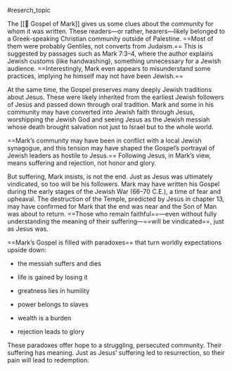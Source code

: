 #reserch_topic 

The [[📜 Gospel of Mark]] gives us some clues about the community for whom it was written. These readers—or rather, hearers—likely belonged to a Greek-speaking Christian community outside of Palestine. ==Most of them were probably Gentiles, not converts from Judaism.== This is suggested by passages such as Mark 7:3–4, where the author explains Jewish customs (like handwashing), something unnecessary for a Jewish audience. ==Interestingly, Mark even appears to misunderstand some practices, implying he himself may not have been Jewish.==

At the same time, the Gospel preserves many deeply Jewish traditions about Jesus. These were likely inherited from the earliest Jewish followers of Jesus and passed down through oral tradition. Mark and some in his community may have converted into Jewish faith through Jesus, worshipping the Jewish God and seeing Jesus as the Jewish messiah whose death brought salvation not just to Israel but to the whole world.

==Mark’s community may have been in conflict with a local Jewish synagogue, and this tension may have shaped the Gospel’s portrayal of Jewish leaders as hostile to Jesus.== Following Jesus, in Mark’s view, means suffering and rejection, not honor and glory.

But suffering, Mark insists, is not the end. Just as Jesus was ultimately vindicated, so too will be his followers. Mark may have written his Gospel during the early stages of the Jewish War (66–70 C.E.), a time of fear and upheaval. The destruction of the Temple, predicted by Jesus in chapter 13, may have confirmed for Mark that the end was near and the Son of Man was about to return. ==Those who remain faithful==—even without fully understanding the meaning of their suffering—==will be vindicated==, just as Jesus was.

==Mark’s Gospel is filled with paradoxes== that turn worldly expectations upside down:

- the messiah suffers and dies
    
- life is gained by losing it
    
- greatness lies in humility
    
- power belongs to slaves
    
- wealth is a burden
    
- rejection leads to glory
    

These paradoxes offer hope to a struggling, persecuted community. Their suffering has meaning. Just as Jesus’ suffering led to resurrection, so their pain will lead to redemption.